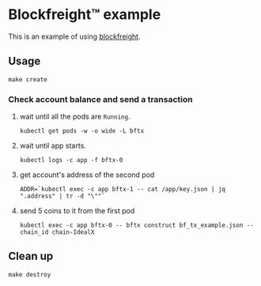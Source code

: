 # Blockfreight™ example

This is an example of using [blockfreight](https://github.com/blockfreight/blockfreight-alpha).

## Usage

```
make create
```

### Check account balance and send a transaction

1. wait until all the pods are `Running`.

   ```
   kubectl get pods -w -o wide -L bftx
   ```

2. wait until app starts.

   ```
   kubectl logs -c app -f bftx-0
   ```

3. get account's address of the second pod

   ```
   ADDR=`kubectl exec -c app bftx-1 -- cat /app/key.json | jq ".address" | tr -d "\""`
   ```

4. send 5 coins to it from the first pod

   ```
   kubectl exec -c app bftx-0 -- bftx construct bf_tx_example.json --chain_id chain-IdealX
   ```


## Clean up

```
make destroy
```
